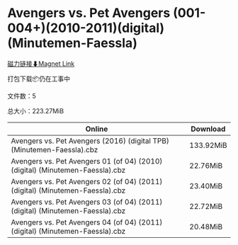 # Avengers vs. Pet Avengers (001-004+)(2010-2011)(digital)(Minutemen-Faessla)

[磁力链接⬇Magnet Link](magnet:?xt=urn:btih:bb8c4e0cca5970ed7e9f6c35759d6c42e50ce5fe&dn=Avengers%20vs.%20Pet%20Avengers%20%28001-004%2B%29%282010-2011%29%28digital%29%28Minutemen-Faessla%29)

打包下载📦仍在工事中

文件数：5

总大小：223.27MiB

Online | Download
--- | ---
Avengers vs. Pet Avengers (2016) (digital TPB) (Minutemen-Faessla).cbz | 133.92MiB
Avengers vs. Pet Avengers 01 (of 04) (2010) (digital) (Minutemen-Faessla).cbz | 22.76MiB
Avengers vs. Pet Avengers 02 (of 04) (2011) (digital) (Minutemen-Faessla).cbz | 23.40MiB
Avengers vs. Pet Avengers 03 (of 04) (2011) (digital) (Minutemen-Faessla).cbz | 22.72MiB
Avengers vs. Pet Avengers 04 (of 04) (2011) (digital) (Minutemen-Faessla).cbz | 20.48MiB